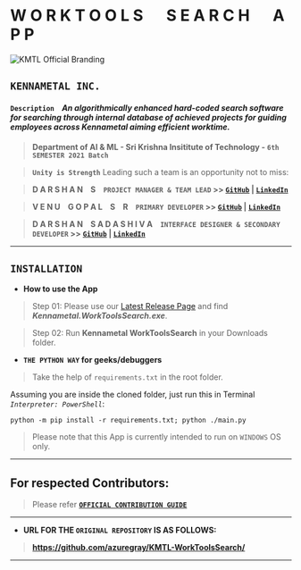 # **W O R K T O O L S &emsp; S E A R C H &emsp; A P P**

![KMTL Official Branding](https://raw.githubusercontent.com/azuregray/KMTL-WorkToolsSearch/main/Assets/BrandLogo-KMTL.jpeg)
## **`KENNAMETAL INC.`**

#### `Description` &ensp; *An algorithmically enhanced hard-coded search software for searching through internal database of achieved projects for guiding employees across Kennametal aiming efficient worktime.*

> **Department of AI & ML - Sri Krishna Insititute of Technology - `6th SEMESTER 2021 Batch`**

> **`Unity is Strength`** Leading such a team is an opportunity not to miss:

> **D A R S H A N &ensp; S &ensp; `PROJECT MANAGER & TEAM LEAD` >> [**`GitHub`**](https://github.com/azuregray/) | [**`LinkedIn`**](https://linkedin.com/in/arcticblue)**

> **V E N U &ensp; G O P A L &ensp; S &ensp; R &ensp; `PRIMARY DEVELOPER` >> [**`GitHub`**](https://github.com/srvenu) | [**`LinkedIn`**](https://www.linkedin.com/in/venu-s-raj)**

> **D A R S H A N &ensp; S A D A S H I V A  &ensp; `INTERFACE DESIGNER & SECONDARY DEVELOPER` >> [**`GitHub`**](https://github.com/darshansadashiva) | [**`LinkedIn`**](http://linkedin.com/in/darshansadashiva)**

---
## **`INSTALLATION`**
- **How to use the App**
> Step 01: Please use our [Latest Release Page](https://github.com/azuregray/KMTL-WorkToolsSearch/releases/latest) and find ***Kennametal.WorkToolsSearch.exe***.

> Step 02: Run **Kennametal WorkToolsSearch** in your Downloads folder.


- **`THE PYTHON WAY` for geeks/debuggers**

> Take the help of `requirements.txt` in the root folder.

Assuming you are inside the cloned folder, just run this in Terminal *`Interpreter: PowerShell`*:
```
python -m pip install -r requirements.txt; python ./main.py
```

> Please note that this App is currently intended to run on `WINDOWS` OS only.
---
## **For respected Contributors:**
> Please refer [**`OFFICIAL CONTRIBUTION GUIDE`**](https://docs.github.com/en/get-started/exploring-projects-on-github/contributing-to-a-project)
---
- **URL FOR THE `ORIGINAL REPOSITORY` IS AS FOLLOWS:**

> **https://github.com/azuregray/KMTL-WorkToolsSearch/**

---
